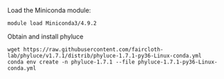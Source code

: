 Load the Miniconda module:
```
module load Miniconda3/4.9.2
```
Obtain and install phyluce
```
wget https://raw.githubusercontent.com/faircloth-lab/phyluce/v1.7.1/distrib/phyluce-1.7.1-py36-Linux-conda.yml
conda env create -n phyluce-1.7.1 --file phyluce-1.7.1-py36-Linux-conda.yml
```

